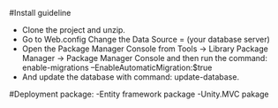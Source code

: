 #Install guideline
- Clone the project and unzip.
- Go to Web.config Change the Data Source = (your database server)
- Open the Package Manager Console from Tools → Library Package Manager → Package Manager Console and then run the command: enable-migrations –EnableAutomaticMigration:$true
- And update the database with command: update-database.

#Deployment package:
-Entity framework package
-Unity.MVC pakage
